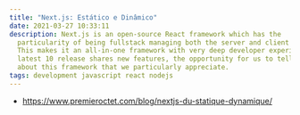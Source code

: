 ```yaml
---
title: "Next.js: Estático e Dinâmico"
date: 2021-03-27 10:33:11
description: Next.js is an open-source React framework which has the
  particularity of being fullstack managing both the server and client parts.
  This makes it an all-in-one framework with very deep developer experience. The
  latest 10 release shares new features, the opportunity for us to tell you
  about this framework that we particularly appreciate.
tags: development javascript react nodejs
---
```

- <https://www.premieroctet.com/blog/nextjs-du-statique-dynamique/>